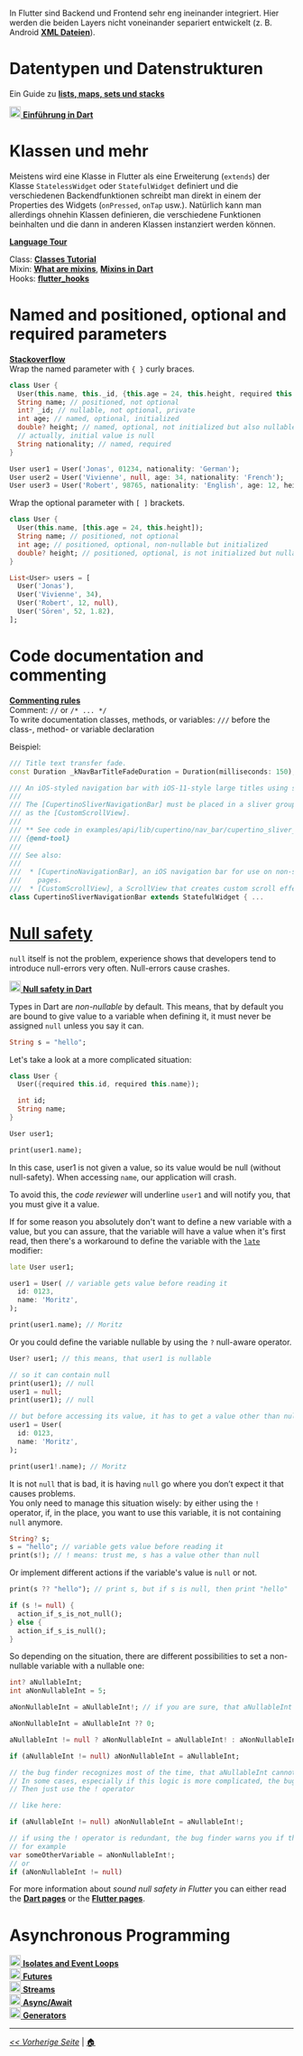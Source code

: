 In Flutter sind Backend und Frontend sehr eng ineinander integriert. Hier werden die beiden Layers nicht voneinander separiert entwickelt (z. B. Android [**XML Dateien**][316]).

# Datentypen und Datenstrukturen

Ein Guide zu [**lists, maps, sets und stacks**][218]

[<img src="https://upload.wikimedia.org/wikipedia/commons/c/c6/Dart_logo.png" width="20" /> **Einführung in Dart**](https://dart.dev/language)

# Klassen und mehr

Meistens wird  eine Klasse in Flutter als eine Erweiterung (`extends`) der Klasse `StatelessWidget` oder `StatefulWidget` definiert und die verschiedenen Backendfunktionen schreibt man direkt in einem der Properties des Widgets (`onPressed`, `onTap` usw.). Natürlich kann man allerdings ohnehin Klassen definieren, die verschiedene Funktionen beinhalten und die dann in anderen Klassen instanziert werden können.

[**Language Tour**][206]

Class: [**Classes Tutorial**][207]\
Mixin: [**What are mixins**][203], [**Mixins in Dart**][204]\
Hooks: [**flutter_hooks**][205]

# Named and positioned, optional and required parameters
[**Stackoverflow**][208] \
Wrap the named parameter with `{ }` curly braces.
```dart
class User {
  User(this.name, this._id, {this.age = 24, this.height, required this.nationality});
  String name; // positioned, not optional
  int? _id; // nullable, not optional, private
  int age; // named, optional, initialized
  double? height; // named, optional, not initialized but also nullable
  // actually, initial value is null
  String nationality; // named, required
}

User user1 = User('Jonas', 01234, nationality: 'German');
User user2 = User('Vivienne', null, age: 34, nationality: 'French');
User user3 = User('Robert', 98765, nationality: 'English', age: 12, height: null);
```
Wrap the optional parameter with `[ ]` brackets.
```dart
class User {
  User(this.name, [this.age = 24, this.height]);
  String name; // positioned, not optional
  int age; // positioned, optional, non-nullable but initialized
  double? height; // positioned, optional, is not initialized but nullable
}

List<User> users = [
  User('Jonas'),
  User('Vivienne', 34),
  User('Robert', 12, null),
  User('Sören', 52, 1.82),
];
```

# Code documentation and commenting
[**Commenting rules**][209] \
Comment: `//` or `/* ... */` \
To write documentation classes, methods, or variables: `///` before the class-, method- or variable declaration

Beispiel:
```dart
/// Title text transfer fade.
const Duration _kNavBarTitleFadeDuration = Duration(milliseconds: 150);

/// An iOS-styled navigation bar with iOS-11-style large titles using slivers.
///
/// The [CupertinoSliverNavigationBar] must be placed in a sliver group such
/// as the [CustomScrollView].
///
/// ** See code in examples/api/lib/cupertino/nav_bar/cupertino_sliver_nav_bar.0.dart **
/// {@end-tool}
///
/// See also:
///
///  * [CupertinoNavigationBar], an iOS navigation bar for use on non-scrolling
///    pages.
///  * [CustomScrollView], a ScrollView that creates custom scroll effects using slivers.
class CupertinoSliverNavigationBar extends StatefulWidget { ...
```

# [**Null safety**](https://dart.dev/null-safety/understanding-null-safety)

`null` itself is not the problem, experience shows that developers tend to introduce null-errors very often. Null-errors cause crashes.

[<img src="https://upload.wikimedia.org/wikipedia/commons/0/09/YouTube_full-color_icon_%282017%29.svg" width="20" /> **Null safety in Dart**](https://youtu.be/iYhOU9AuaFs)

Types in Dart are *non-nullable* by default. This means, that by default you are bound to give value to a variable when defining it, it must never be assigned `null` unless you say it can.

```dart
String s = "hello";
```

Let's take a look at a more complicated situation:

```dart
class User {
  User({required this.id, required this.name});

  int id;
  String name;
}

User user1;

print(user1.name);
```

In this case, user1 is not given a value, so its value would be null (without null-safety). When accessing `name`, our application will crash.

To avoid this, the *code reviewer* will underline `user1` and will notify you, that you must give it a value.

If for some reason you absolutely don't want to define a new variable with a value, but you can assure, that the variable will have a value when it's first read, then there's a workaround to define the variable with the [`late`][214] modifier:

```dart
late User user1;

user1 = User( // variable gets value before reading it
  id: 0123,
  name: 'Moritz',
);

print(user1.name); // Moritz
```

Or you could define the variable nullable by using the `?` null-aware operator.

```dart
User? user1; // this means, that user1 is nullable

// so it can contain null
print(user1); // null
user1 = null;
print(user1); // null

// but before accessing its value, it has to get a value other than null
user1 = User(
  id: 0123,
  name: 'Moritz',
);

print(user1!.name); // Moritz
```

It is not `null` that is bad, it is having `null` go where you don’t expect it that causes problems.\
You only need to manage this situation wisely: by either using the `!` operator, if, in the place, you want to use this variable, it is not containing `null` anymore.

```dart
String? s;
s = "hello"; // variable gets value before reading it
print(s!); // ! means: trust me, s has a value other than null
```

Or implement different actions if the variable's value is `null` or not.

```dart
print(s ?? "hello"); // print s, but if s is null, then print "hello"

if (s != null) {
  action_if_s_is_not_null();
} else {
  action_if_s_is_null();
}
```

So depending on the situation, there are different possibilities to set a non-nullable variable with a nullable one:

```dart
int? aNullableInt;
int aNonNullableInt = 5;

aNonNullableInt = aNullableInt!; // if you are sure, that aNullableInt is not null anymore at this point

aNonNullableInt = aNullableInt ?? 0;

aNullableInt != null ? aNonNullableInt = aNullableInt! : aNonNullableInt = 0; // ternary operator syntax

if (aNullableInt != null) aNonNullableInt = aNullableInt;

// the bug finder recognizes most of the time, that aNullableInt cannot be null because it was checked in the if statement.
// In some cases, especially if this logic is more complicated, the bug finder may not be so bright.
// Then just use the ! operator

// like here:

if (aNullableInt != null) aNonNullableInt = aNullableInt!;

// if using the ! operator is redundant, the bug finder warns you if the Flutter plugin is installed in either IntelliJ / Android Studio or VS Code
// for example
var someOtherVariable = aNonNullableInt!;
// or
if (aNonNullableInt != null)
```

For more information about *sound null safety in Flutter* you can either read the [**Dart pages**][215] or the [**Flutter pages**][216].

# Asynchronous Programming

[<img src="https://upload.wikimedia.org/wikipedia/commons/0/09/YouTube_full-color_icon_%282017%29.svg" width="20" /> **Isolates and Event Loops**](https://youtu.be/vl_AaCgudcY)\
[<img src="https://upload.wikimedia.org/wikipedia/commons/0/09/YouTube_full-color_icon_%282017%29.svg" width="20" /> **Futures**](https://youtu.be/OTS-ap9_aXc)\
[<img src="https://upload.wikimedia.org/wikipedia/commons/0/09/YouTube_full-color_icon_%282017%29.svg" width="20" /> **Streams**](https://youtu.be/nQBpOIHE4eE)\
[<img src="https://upload.wikimedia.org/wikipedia/commons/0/09/YouTube_full-color_icon_%282017%29.svg" width="20" /> **Async/Await**](https://youtu.be/SmTCmDMi4BY)\
[<img src="https://upload.wikimedia.org/wikipedia/commons/0/09/YouTube_full-color_icon_%282017%29.svg" width="20" /> **Generators**](https://youtu.be/TF-TBsgIErY)

---

[*<< Vorherige Seite*](miscellaneous) | [🏠](home)

[203]: https://medium.com/flutter-community/dart-what-are-mixins-3a72344011f3 "Dart: What are mixins? It's a kind of magic"
[204]: https://medium.com/flutterdevs/mixins-in-dart-how-to-use-it-90d078e722d3 "Mixins in Dart: How to use it"
[205]: https://pub.dev/packages/flutter_hooks "flutter_hooks package"
[206]: https://dart.dev/guides/language/language-tour "A tour of the Dart language"
[207]: https://www.tutorialspoint.com/dart_programming/dart_programming_classes.htm "Dart Programming - Classes"
[208]: https://stackoverflow.com/a/55769496/15904893 "Constructor Optional Params"
[209]: https://dart.dev/guides/language/effective-dart/documentation "Effective Dart: Documentation"
[210]: https://github.com/pauldemarco/flutter_blue/issues/662#issuecomment-741710564 "I/flutter (13169): Error starting scan. #662"
[211]: https://flutter.dev/docs/deployment/android#shrinking-your-code-with-r8 "Shrinking your code with R8"
[212]: https://developer.android.com/studio/build/shrink-code "Shrink, obfuscate, and optimize your app"
[214]: https://dart.dev/null-safety/understanding-null-safety#late-variables "Understanding null safety"
[215]: https://dart.dev/null-safety "Sound null safety | Dart"
[216]: https://flutter.dev/docs/null-safety "Flutter | Null safety in Flutter"
[218]: https://blog.logrocket.com/dart-flutter-data-structures-comprehensive-guide/ "Dart and Flutter data structures: A comprehensive guide"
[316]: https://developer.android.com/guide/topics/ui/declaring-layout "Layouts"
[317]: https://pub.dev/packages/flutter_launcher_icons
[318]: https://pub.dev/packages/flutter_native_splash